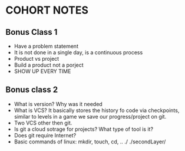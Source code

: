 # COHORT NOTES

## Bonus Class 1
- Have a problem statement
- It is not done in a single day, is a continuous process
- Product vs project
- Build a product not a porject
- SHOW UP EVERY TIME

## Bonus class 2
- What is version? Why was it needed
- What is VCS? It basically stores the history fo code via checkpoints, similar to levels in a game we save our progress/project on git. 
- Two VCS other then git.
- Is git a cloud sotrage for projects? What type of tool is it?
- Does git require Internet?
- Basic commands of linux: mkdir, touch, cd, .. ./ ./secondLayer/